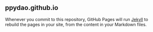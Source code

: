 ## ppydao.github.io

Whenever you commit to this repository, GitHub Pages will run [Jekyll](https://jekyllrb.com/) to rebuild the pages in your site, from the content in your Markdown files.
